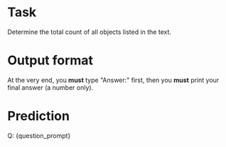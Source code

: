 # Task
Determine the total count of all objects listed in the text.

# Output format
At the very end, you **must** type "Answer:" first, then you **must** print your final answer (a number only).

# Prediction
Q: {question_prompt}